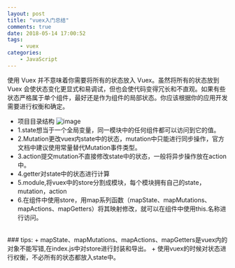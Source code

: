 ```yaml
---
layout: post
title: "vuex入门总结"
comments: true
date: 2018-05-14 17:00:52
tags: 
	- vuex
categories:
	- JavaScript
---
```

使用 Vuex 并不意味着你需要将所有的状态放入 Vuex。虽然将所有的状态放到 Vuex 会使状态变化更显式和易调试，但也会使代码变得冗长和不直观。如果有些状态严格属于单个组件，最好还是作为组件的局部状态。你应该根据你的应用开发需要进行权衡和确定。
+ 项目目录结构
![image](/assets/img/js/project.png)
+ 1.state想当于一个全局变量，同一模块中的任何组件都可以访问到它的值。
+ 2.Mutation更改vuex内state中的状态，mutation中只能进行同步操作，官方文档中建议使用常量替代Mutation事件类型。
+ 3.action提交mutation不直接修改state中的状态，一般将异步操作放在action中。
+ 4.getter对state中的状态进行计算
+ 5.module,将vuex中的store分割成模块，每个模块拥有自己的state，mutation，action
+ 6.在组件中使用store，用map系列函数（mapState、mapMutations、mapActions、mapGetters）将其映射修改，就可以在组件中使用this.名称进行访问。
<br>  
### tips:
+ mapState、mapMutations、mapActions、mapGetters是vuex内的对象不能写错,在index.js中对store进行封装和导出。
+ 使用vuex的时候对状态进行权衡，不必所有的状态都放入state中。

